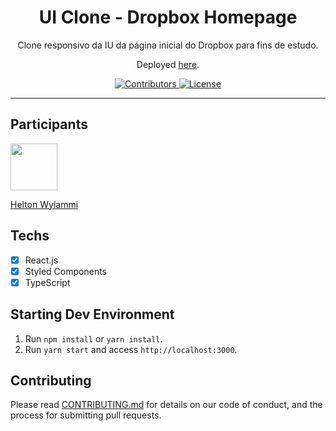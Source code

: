 <h1 align="center">
UI Clone - Dropbox Homepage
</h1>

<p align="center">Clone responsivo da IU da página inicial do Dropbox para fins de estudo.</p>
<p align="center">Deployed <a href="https://rocketseat-clone-dropbox-menu.netlify.app/">here</a>.</p>

<p align="center">
  <a href="https://github.com/Rocketseat/youtube-clone-dropbox-menu/graphs/contributors">
    <img src="https://img.shields.io/github/contributors/Heltonphg/clone-dropbox-menu?color=%236633cc&logoColor=%236633cc&style=flat" alt="Contributors">
  </a>
  <a href="https://opensource.org/licenses/MIT">
    <img src="https://img.shields.io/github/license/Heltonphg/clone-dropbox-menu?color=%236633cc&logo=mit" alt="License">
  </a>
</p>

<hr>

## Participants

<img src="https://avatars3.githubusercontent.com/u/31440705?s=460&u=65e94841c193701d97aa115b70de53df657925d8&v=4" width="75px;"/>

[Helton Wylammi](https://github.com/heltonphg)

## Techs

- [x] React.js
- [x] Styled Components
- [x] TypeScript

## Starting Dev Environment

1. Run `npm install` or `yarn install`.<br />
2. Run `yarn start` and access `http://localhost:3000`.<br />

## Contributing

Please read [CONTRIBUTING.md](CONTRIBUTING.md) for details on our code of conduct, and the process for submitting pull requests.
